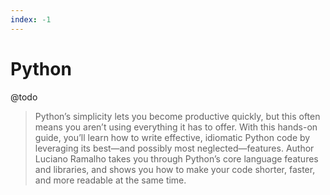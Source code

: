 ```yaml
---
index: -1
---
```


# Python

@todo

> Python’s simplicity lets you become productive quickly, but this often means you aren’t using everything it has to offer.  With this hands-on guide, you’ll learn how to write effective, idiomatic Python code by leveraging its best—and possibly most neglected—features. Author Luciano Ramalho takes you through Python’s core language features and libraries, and shows you how to make your code shorter, faster, and more readable at the same time.
